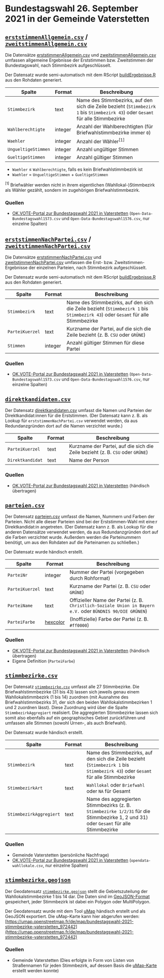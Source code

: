 # Bundestagswahl 26. September 2021 in der Gemeinde Vaterstetten

## [`erststimmenAllgemein.csv`](./erststimmenAllgemein.csv) / [`zweitstimmenAllgemein.csv`](./zweitstimmenAllgemein.csv)

Die Datensätze [erststimmenAllgemein.csv](./erststimmenAllgemein.csv) und [zweitstimmenAllgemein.csv](./zweitstimmenAllgemein.csv) umfassen allgemeine Ergebnisse der Erststimmen bzw. Zweitstimmen der Bundestagswahl, nach Stimmbezirk aufgeschlüsselt.

Der Datensatz wurde semi-automatisch mit dem RScript [buildErgebnisse.R](./buildErgebnisse.R) aus den Rohdaten generiert.

|Spalte|Format|Beschreibung
|-|-|-
|`Stimmbezirk`|text|Name des Stimmbezirks, auf den sich die Zeile bezieht (`Stimmbezirk 1` bis `Stimmbezirk 43`) oder `Gesamt` für alle Stimmbezirke
|`Wahlberechtigte`|integer|Anzahl der Wahlberechtigten (für Briefwahlstimmbezirke immer `0`)
|`Waehler`|integer|Anzahl der Wähler<sup>[1]<sup>
|`UngueltigeStimmen`|integer|Anzahl ungültiger Stimmen
|`GueltigeStimmen`|integer|Anzahl gültiger Stimmen

* `Waehler` ≤ `Wahlberechtigte`, falls es kein Briefwahlstimmbezirk ist
* `Waehler` = `UngueltigeStimmen` + `GueltigeStimmen`

<sup>[1]</sup> Briefwähler werden nicht in ihrem eigentlichen (Wahllokal-)Stimmbezirk als Wähler gezählt, sondern im zugehörigen Briefwahlstimmbezirk.

### Quellen

* [OK.VOTE-Portal zur Bundestagswahl 2021 in Vaterstetten](../quellen/okvote.md) (`Open-Data-Bundestagswahl1573.csv` und `Open-Data-Bundestagswahl1576.csv`, nur einzelne Spalten)


## [`erststimmenNachPartei.csv`](./erststimmenNachPartei.csv) / [`zweitstimmenNachPartei.csv`](./zweitstimmenNachPartei.csv)

Die Datensätze [erststimmenNachPartei.csv](./erststimmenNachPartei.csv) und [zweitstimmenNachPartei.csv](./zweitstimmenNachPartei.csv) umfassen die Erst- bzw. Zweitstimmen-Ergebnisse der einzelnen Parteien, nach Stimmbezirk aufgeschlüsselt.

Der Datensatz wurde semi-automatisch mit dem RScript [buildErgebnisse.R](./buildErgebnisse.R) aus den Rohdaten generiert.

|Spalte|Format|Beschreibung
|-|-|-
|`Stimmbezirk`|text|Name des Stimmbezirks, auf den sich die Zeile bezieht (`Stimmbezirk 1` bis `Stimmbezirk 43`) oder `Gesamt` für alle Stimmbezirke
|`ParteiKuerzel`|text|Kurzname der Partei, auf die sich die Zeile bezieht (z.&nbsp;B. `CSU` oder `GRÜNE`)
|`Stimmen`|integer|Anzahl gültiger Stimmen für diese Partei

### Quellen

* [OK.VOTE-Portal zur Bundestagswahl 2021 in Vaterstetten](../quellen/okvote.md) (`Open-Data-Bundestagswahl1573.csv` und `Open-Data-Bundestagswahl1576.csv`, nur einzelne Spalten)


## [`direktkandidaten.csv`](./direktkandidaten.csv)

Der Datensatz [direktkandidaten.csv](./direktkandidaten.csv) umfasst die Namen und Parteien der Direktkandidat:innen für die Erststimmen. (Der Datensatz kann z.&nbsp;B. als Lookup für `erststimmenNachPartei.csv` verwendet werden, da aus Redundanzgründen dort auf die Namen verzichtet wurde.)

|Spalte|Format|Beschreibung
|-|-|-
|`ParteiKuerzel`|text|Kurzname der Partei, auf die sich die Zeile bezieht (z.&nbsp;B. `CSU` oder `GRÜNE`)
|`Direktkandidat`|text|Name der Person

### Quellen

* [OK.VOTE-Portal zur Bundestagswahl 2021 in Vaterstetten](../quellen/okvote.md) (händisch übertragen)


## [`parteien.csv`](./parteien.csv)

Der Datensatz [parteien.csv](./parteien.csv) umfasst die Namen, Nummern und Farben der Parteien. Nicht alle dieser Parteien sind bei der Erststimmen-Wahl mit eine:r Direktkandidat:in angetreten. (Der Datensatz kann z.&nbsp;B. als Lookup für die anderen Datensätze verwendet werden, da aus Redundanzgründen dort auf die Farben verzichtet wurde. Außerdem werden die Parteinummern benötigt, um aus den Rohdaten auf die Parteinamen zu schließen.)

Der Datensatz wurde händisch erstellt.

|Spalte|Format|Beschreibung
|-|-|-
|`ParteiNr`|integer|Nummer der Partei (vorgegeben durch Rohformat)
|`ParteiKuerzel`|text|Kurzname der Partei (z.&nbsp;B. `CSU` oder `GRÜNE`)
|`ParteiName`|text|Offizieller Name der Partei (z.&nbsp;B. `Christlich-Soziale Union in Bayern e.V.` oder `BÜNDNIS 90/DIE GRÜNEN`)
|`ParteiFarbe`|[hexcolor](https://de.wikipedia.org/wiki/Hexadezimale_Farbdefinition)|(Inoffizielle) Farbe der Partei (z.&nbsp;B. `#ff0000`)

### Quellen

* [OK.VOTE-Portal zur Bundestagswahl 2021 in Vaterstetten](../quellen/okvote.md) (händisch übertragen)
* Eigene Definition (`ParteiFarbe`)


## [`stimmbezirke.csv`](./stimmbezirke.csv)

Der Datensatz [`stimmbezirke.csv`](./stimmbezirke.csv) umfasst alle 27 Stimmbezirke. Die Briefwahlstimmbezirke (31 bis 43) lassen sich jeweils genau einem Wahllokalstimmbezirk (1 bis 14) zuordnen (mit Ausnahme des Briefwahlstimmbezirks 31, der sich den beiden Wahllokalstimmbezirken 1 und 2 zuordnen lässt). Diese Zuordnung wird über die Spalte `StimmbezirkAggregiert` realisiert. Die aggregierten Stimmbezirke lassen sich somit also ebenfalls auf ein geographisches Gebiet zurückführen und umfassen alle Stimmen (sowohl Urnen-, als auch Briefwahl).

Der Datensatz wurde händisch erstellt.

|Spalte|Format|Beschreibung
|-|-|-
|`Stimmbezirk`|text|Name des Stimmbezirks, auf den sich die Zeile bezieht (`Stimmbezirk 1` bis `Stimmbezirk 43`) oder `Gesamt` für alle Stimmbezirke
|`StimmbezirkArt`|text|`Wahllokal` oder `Briefwahl` oder `NA` für Gesamt
|`StimmbezirkAggregiert`|text|Name des aggregierten Stimmbezirks (z.&nbsp;B. `Stimmbezirke 1/2/31` für die Stimmbezirke 1, 2 und 31) oder `Gesamt` für alle Stimmbezirke

### Quellen

* Gemeinde Vaterstetten (persönliche Nachfrage)
* [OK.VOTE-Portal zur Bundestagswahl 2021 in Vaterstetten](../quellen/okvote.md) (`opendata-wahllokale.csv`, nur einzelne Spalten)


## [`stimmbezirke.geojson`](./stimmbezirke.geojson)

Der Geodatensatz [`stimmbezirke.geojson`](./stimmbezirke.geojson) stellt die Gebietszuteilung der Wahllokalstimmbezirke 1 bis 14 dar. Die Daten sind im [GeoJSON-Format](https://de.wikipedia.org/wiki/GeoJSON) gespeichert, jeder Stimmbezirk ist dabei ein Polygon oder MultiPolygon.

Der Geodatensatz wurde mit dem Tool [uMap](https://umap.openstreetmap.fr/de/) händisch erstellt und als GeoJSON exportiert. Die uMap-Karte kann hier abgerufen werden: [https://umap.openstreetmap.fr/de/map/bundestagswahl-2021-stimmbezirke-vaterstetten_972442](https://umap.openstreetmap.fr/de/map/bundestagswahl-2021-stimmbezirke-vaterstetten_972442)

### Quellen

* Gemeinde Vaterstetten (Dies erfolgte in Form von Listen von Straßennamen für jeden Stimmbezirk, auf dessen Basis die [uMap-Karte](https://umap.openstreetmap.fr/de/map/bundestagswahl-2021-stimmbezirke-vaterstetten_972442) erstellt werden konnte)
